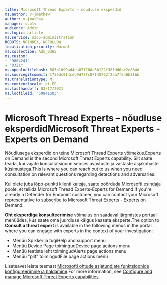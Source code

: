 ```yaml
---
title: Microsoft Thread Experts – nõudluse eksperdid
ms.author: v-jmathew
author: v-jmathew
manager: scotv
audience: Admin
ms.topic: article
ms.service: o365-administration
ROBOTS: NOINDEX, NOFOLLOW
localization_priority: Normal
ms.collection: Adm_O365
ms.custom:
- "9004241"
- "8321"
ms.openlocfilehash: 583b1099ad4ea07f780a3b122f381dd0ac2e864d
ms.sourcegitcommit: 1736dc914ceb9d72fc87f45762f2aa7f646b8fbb
ms.translationtype: MT
ms.contentlocale: et-EE
ms.lasthandoff: 03/17/2021
ms.locfileid: "50841503"
---
```

# <a name="microsoft-threat-experts---experts-on-demand"></a><span data-ttu-id="85e20-102">Microsoft Thread Experts – nõudluse eksperdid</span><span class="sxs-lookup"><span data-stu-id="85e20-102">Microsoft Threat Experts - Experts on Demand</span></span>

<span data-ttu-id="85e20-103">Nõudlusega eksperdid on teine Microsoft Thread Experts võimekus.</span><span class="sxs-lookup"><span data-stu-id="85e20-103">Experts on Demand is the second Microsoft Threat Experts capability.</span></span> <span data-ttu-id="85e20-104">Siit saate teada, kui vajate konsultatsioone seoses avastuste ja vastaste asjakohaste küsimustega.</span><span class="sxs-lookup"><span data-stu-id="85e20-104">This is where you can reach out to us when you need consultation on relevant questions regarding detections and adversaries.</span></span>

<span data-ttu-id="85e20-105">Kui olete juba lõpp-punkti klienti kaitsja, saate pöörduda Microsofti esindaja poole, et tellida Microsoft Thread Experts-Experts for Demand.</span><span class="sxs-lookup"><span data-stu-id="85e20-105">If you're already a Defender for Endpoint customer, you can contact your Microsoft representative to subscribe to Microsoft Threat Experts - Experts on Demand.</span></span>

<span data-ttu-id="85e20-106">**Oht eksperdiga konsulteerimise** võimalus on saadaval järgmistes portaali menüüdes, kus saate oma juurdluse käigus kaasata eksperte.</span><span class="sxs-lookup"><span data-stu-id="85e20-106">The option to **Consult a threat expert** is available in the following menus in the portal where you can engage with experts in the context of your investigation:</span></span>

- <span data-ttu-id="85e20-107">Menüü Spikker ja tugi</span><span class="sxs-lookup"><span data-stu-id="85e20-107">Help and support menu</span></span>
- <span data-ttu-id="85e20-108">Menüü Device Page toimingud</span><span class="sxs-lookup"><span data-stu-id="85e20-108">Device page actions menu</span></span>
- <span data-ttu-id="85e20-109">Menüü teatiste leht toimingud</span><span class="sxs-lookup"><span data-stu-id="85e20-109">Alerts page actions menu</span></span>
- <span data-ttu-id="85e20-110">Menüü "pilt" toimingud</span><span class="sxs-lookup"><span data-stu-id="85e20-110">File page actions menu</span></span>

<span data-ttu-id="85e20-111">Lisateavet leiate teemast [Microsofti ohtude asjatundjate funktsioonide konfigureerimine ja haldamine](https://docs.microsoft.com/windows/security/threat-protection/microsoft-defender-atp/configure-microsoft-threat-experts).</span><span class="sxs-lookup"><span data-stu-id="85e20-111">For more information, see [Configure and manage Microsoft Threat Experts capabilities](https://docs.microsoft.com/windows/security/threat-protection/microsoft-defender-atp/configure-microsoft-threat-experts).</span></span>
